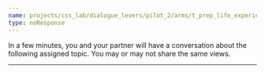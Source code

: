 ```yaml
---
name: projects/css_lab/dialogue_levers/pilot_2/arms/t_prep_life_experiences/pre_A.md
type: noResponse
---
```


In a few minutes, you and your partner will have a conversation about the following assigned topic. You may or may not share the same views.

---
